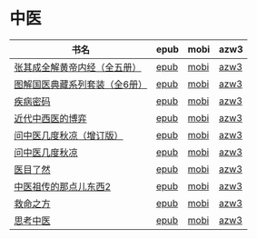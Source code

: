 # 中医

| 书名 | epub | mobi | azw3 |
| --- | --- | --- | --- |
| [张其成全解黄帝内经（全五册）](http://ct.dalanmei.com/f/31084289-771241317-e22704) | [epub](http://ct.dalanmei.com/f/31084289-771241317-e22704) | [mobi](http://ct.dalanmei.com/f/31084289-771229844-270f80) | [azw3](http://ct.dalanmei.com/f/31084289-771233396-d3acb9) |
| [图解国医典藏系列套装（全6册）](http://ct.dalanmei.com/f/31084289-570314759-9fb2a2) | [epub](http://ct.dalanmei.com/f/31084289-570314759-9fb2a2) | [mobi](http://ct.dalanmei.com/f/31084289-570162351-c58e26) | [azw3](http://ct.dalanmei.com/f/31084289-570546825-8bd103) |
| [疾病密码](http://ct.dalanmei.com/f/31084289-572065340-2a9709) | [epub](http://ct.dalanmei.com/f/31084289-572065340-2a9709) | [mobi](http://ct.dalanmei.com/f/31084289-571731392-805ad1) | [azw3](http://ct.dalanmei.com/f/31084289-572085221-c6a8d1) |
| [近代中西医的博弈](http://ct.dalanmei.com/f/31084289-572084821-1436fd) | [epub](http://ct.dalanmei.com/f/31084289-572084821-1436fd) | [mobi](http://ct.dalanmei.com/f/31084289-571729048-996a9b) | [azw3](http://ct.dalanmei.com/f/31084289-572112260-be82ef) |
| [问中医几度秋凉（增订版）](http://ct.dalanmei.com/f/31084289-572115566-f085c4) | [epub](http://ct.dalanmei.com/f/31084289-572115566-f085c4) | [mobi](http://ct.dalanmei.com/f/31084289-571706575-d12dce) | [azw3](http://ct.dalanmei.com/f/31084289-572138535-d09643) |
| [问中医几度秋凉](http://ct.dalanmei.com/f/31084289-572115678-417243) | [epub](http://ct.dalanmei.com/f/31084289-572115678-417243) | [mobi](http://ct.dalanmei.com/f/31084289-571705688-756939) | [azw3](http://ct.dalanmei.com/f/31084289-572139479-292e7e) |
| [医目了然](http://ct.dalanmei.com/f/31084289-571773746-200b68) | [epub](http://ct.dalanmei.com/f/31084289-571773746-200b68) | [mobi](http://ct.dalanmei.com/f/31084289-571495765-96d55b) | [azw3](http://ct.dalanmei.com/f/31084289-571918639-b451e8) |
| [中医祖传的那点儿东西2](http://ct.dalanmei.com/f/31084289-571820099-6048fd) | [epub](http://ct.dalanmei.com/f/31084289-571820099-6048fd) | [mobi](http://ct.dalanmei.com/f/31084289-571548648-1c50ce) | [azw3](http://ct.dalanmei.com/f/31084289-572058719-962743) |
| [救命之方](http://ct.dalanmei.com/f/31084289-571837565-f312a9) | [epub](http://ct.dalanmei.com/f/31084289-571837565-f312a9) | [mobi](http://ct.dalanmei.com/f/31084289-571549894-928ac0) | [azw3](http://ct.dalanmei.com/f/31084289-572065886-5515b5) |
| [思考中医](http://ct.dalanmei.com/f/31084289-571782366-1f9f82) | [epub](http://ct.dalanmei.com/f/31084289-571782366-1f9f82) | [mobi](http://ct.dalanmei.com/f/31084289-571423659-a61448) | [azw3](http://ct.dalanmei.com/f/31084289-571883500-7e6ccb) |
